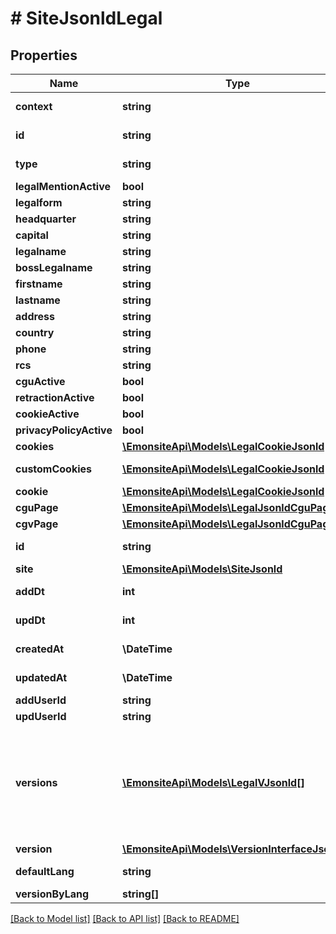 # # SiteJsonldLegal

## Properties

Name | Type | Description | Notes
------------ | ------------- | ------------- | -------------
**context** | **string** |  | [optional] [readonly]
**id** | **string** |  | [optional] [readonly]
**type** | **string** |  | [optional] [readonly]
**legalMentionActive** | **bool** |  | [optional]
**legalform** | **string** | TODO enum | [optional]
**headquarter** | **string** |  | [optional]
**capital** | **string** |  | [optional]
**legalname** | **string** |  | [optional]
**bossLegalname** | **string** |  | [optional]
**firstname** | **string** |  | [optional]
**lastname** | **string** |  | [optional]
**address** | **string** |  | [optional]
**country** | **string** |  | [optional]
**phone** | **string** |  | [optional]
**rcs** | **string** |  | [optional]
**cguActive** | **bool** |  | [optional]
**retractionActive** | **bool** |  | [optional]
**cookieActive** | **bool** |  | [optional]
**privacyPolicyActive** | **bool** |  | [optional]
**cookies** | [**\EmonsiteApi\Models\LegalCookieJsonld[]**](LegalCookieJsonld.md) |  | [optional]
**customCookies** | [**\EmonsiteApi\Models\LegalCookieJsonld[]**](LegalCookieJsonld.md) |  | [optional] [readonly]
**cookie** | [**\EmonsiteApi\Models\LegalCookieJsonld[]**](LegalCookieJsonld.md) |  | [optional]
**cguPage** | [**\EmonsiteApi\Models\LegalJsonldCguPage**](LegalJsonldCguPage.md) |  | [optional]
**cgvPage** | [**\EmonsiteApi\Models\LegalJsonldCguPage**](LegalJsonldCguPage.md) |  | [optional]
**id** | **string** |  | [optional] [readonly]
**site** | [**\EmonsiteApi\Models\SiteJsonld**](SiteJsonld.md) |  | [optional]
**addDt** | **int** |  | [optional] [readonly]
**updDt** | **int** |  | [optional] [readonly]
**createdAt** | **\DateTime** |  | [optional] [readonly]
**updatedAt** | **\DateTime** |  | [optional] [readonly]
**addUserId** | **string** |  | [optional]
**updUserId** | **string** |  | [optional]
**versions** | [**\EmonsiteApi\Models\LegalVJsonld[]**](LegalVJsonld.md) | IMPLEMENTEZ le mapping dans l&#39;entity TODO trouver comment le faire dynamiquement avec un listener doctrine | [optional]
**version** | [**\EmonsiteApi\Models\VersionInterfaceJsonld[]**](VersionInterfaceJsonld.md) |  | [optional]
**defaultLang** | **string** |  | [optional] [readonly]
**versionByLang** | **string[]** |  | [optional]

[[Back to Model list]](../../README.md#models) [[Back to API list]](../../README.md#endpoints) [[Back to README]](../../README.md)
